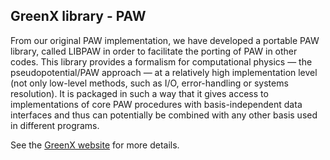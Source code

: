 ## GreenX library - PAW 

From our original PAW implementation, we have developed a portable PAW library, called LIBPAW in order to
facilitate the porting of PAW in other codes. This library provides
a formalism for computational physics — the pseudopotential/PAW approach — at a relatively high implementation
level (not only low-level methods, such as I/O, error-handling
or systems resolution). It is packaged in such a way that it
gives access to implementations of core PAW procedures with
basis-independent data interfaces and thus can potentially be
combined with any other basis used in different programs.

See the [GreenX website](https://nomad-coe.github.io/greenX/) for more details. 
